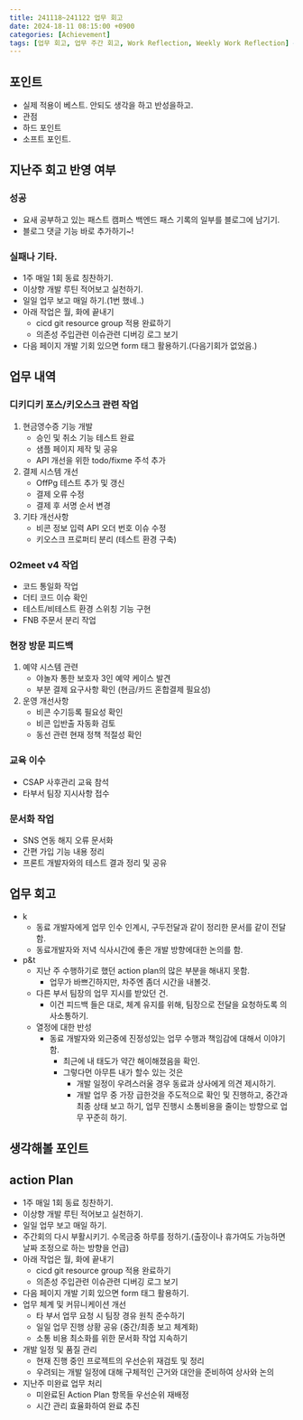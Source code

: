 ```yaml
---
title: 241118~241122 업무 회고
date: 2024-18-11 08:15:00 +0900
categories: [Achievement]
tags: [업무 회고, 업무 주간 회고, Work Reflection, Weekly Work Reflection] # TAG names should always be lowercase
---
```


## 포인트

- 실제 적용이 베스트. 안되도 생각을 하고 반성을하고.
- 관점
- 하드 포인트
- 소프트 포인트.

## 지난주 회고 반영 여부

### 성공

- 요새 공부하고 있는 패스트 캠퍼스 백엔드 패스 기록의 일부를 블로그에 남기기.
- 블로그 댓글 기능 바로 추가하기~!

### 실패나 기타.

- 1주 매일 1회 동료 칭찬하기.
- 이상향 개발 루틴 적어보고 실천하기.
- 일일 업무 보고 매일 하기.(1번 했네..)
- 아래 작업은 월, 화에 끝내기
    - cicd git resource group 적용 완료하기
    - 의존성 주입관련 이슈관련 디버깅 로그 보기
- 다음 페이지 개발 기회 있으면 form 태그 활용하기.(다음기회가 없었음.)


## 업무 내역
### 디키디키 포스/키오스크 관련 작업

1. 현금영수증 기능 개발
    - 승인 및 취소 기능 테스트 완료
    - 샘플 페이지 제작 및 공유
    - API 개선을 위한 todo/fixme 주석 추가
2. 결제 시스템 개선
    - OffPg 테스트 추가 및 갱신
    - 결제 오류 수정
    - 결제 후 서명 순서 변경
3. 기타 개선사항
    - 비콘 정보 입력 API 오더 번호 이슈 수정
    - 키오스크 프로퍼티 분리 (테스트 환경 구축)

### O2meet v4 작업

- 코드 통일화 작업
- 더티 코드 이슈 확인
- 테스트/비테스트 환경 스위칭 기능 구현
- FNB 주문서 분리 작업

### 현장 방문 피드백

1. 예약 시스템 관련
    - 야놀자 통한 보호자 3인 예약 케이스 발견
    - 부분 결제 요구사항 확인 (현금/카드 혼합결제 필요성)
2. 운영 개선사항
    - 비콘 수기등록 필요성 확인
    - 비콘 입반출 자동화 검토
    - 동선 관련 현재 정책 적절성 확인

### 교육 이수

- CSAP 사후관리 교육 참석
- 타부서 팀장 지시사항 접수

### 문서화 작업

- SNS 연동 해지 오류 문서화
- 간편 가입 기능 내용 정리
- 프론트 개발자와의 테스트 결과 정리 및 공유

## 업무 회고

- k
    - 동료 개발자에게 업무 인수 인계시, 구두전달과 같이 정리한 문서를 같이 전달함.
    - 동료개발자와 저녁 식사시간에 좋은 개발 방향에대한 논의를 함.
- p&t
    - 지난 주 수행하기로 했던 action plan의 많은 부분을 해내지 못함.
        - 업무가 바쁘긴하지만, 차주엔 좀더 시간을 내볼것.
    - 다른 부서 팀장의 업무 지시를 받았던 건.
        - 이건 피드백 들은 대로, 체계 유지를 위해, 팀장으로 전달을 요청하도록 의사소통하기.
    - 열정에 대한 반성
        - 동료 개발자와 외근중에 진정성있는 업무 수행과 책임감에 대해서 이야기함.
            - 최근에 내 태도가 약간 해이해졌음을 확인.
            - 그렇다먼 아무튼 내가 할수 있는 것은
                - 개발 일정이 우려스러울 경우 동료과 상사에게 의견 제시하기.
                - 개발 업무 중 가장 급한것을 주도적으로 확인 및 진행하고, 중간과 최종 상태 보고 하기, 업무 진행시 소통비용을 줄이는 방향으로 업무 꾸준히 하기.

## 생각해볼 포인트


## action Plan
- 1주 매일 1회 동료 칭찬하기.
- 이상향 개발 루틴 적어보고 실천하기.
- 일일 업무 보고 매일 하기.
- 주간회의 다시 부활시키기. 수목금중 하루를 정하기.(출장이나 휴가여도 가능하면 날짜 조정으로 하는 방향을 언급)
- 아래 작업은 월, 화에 끝내기
    - cicd git resource group 적용 완료하기
    - 의존성 주입관련 이슈관련 디버깅 로그 보기
- 다음 페이지 개발 기회 있으면 form 태그 활용하기.
- 업무 체계 및 커뮤니케이션 개선
    - 타 부서 업무 요청 시 팀장 경유 원칙 준수하기
    - 일일 업무 진행 상황 공유 (중간/최종 보고 체계화)
    - 소통 비용 최소화를 위한 문서화 작업 지속하기
- 개발 일정 및 품질 관리
    - 현재 진행 중인 프로젝트의 우선순위 재검토 및 정리
    - 우려되는 개발 일정에 대해 구체적인 근거와 대안을 준비하여 상사와 논의
- 지난주 미완료 업무 처리
    - 미완료된 Action Plan 항목들 우선순위 재배정
    - 시간 관리 효율화하여 완료 추진
